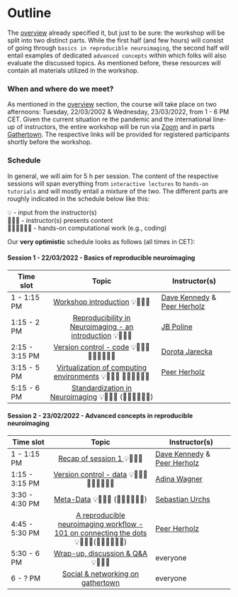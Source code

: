 # Outline
The [overview]() already specified it, but just to be sure: the workshop will be split into two distinct parts. While the first half (and few hours) will consist of going through `basics in reproducible neuroimaging`, the second half 
will entail examples of dedicated `advanced concepts` within which folks will also evaluate the discussed topics. As mentioned before, these resources will contain all materials utilized in the workshop.

### When and where do we meet?

As mentioned in the [overview]() section, the course will take place on two afternoons: Tuesday, 22/03/2002 & Wednesday, 23/03/2022, from 1 - 6 PM CET. Given the current situation re the pandemic and the international line-up of instructors, the entire workshop will be run via [Zoom]() and in parts [Gathertown](). The respective links will be provided for registered participants shortly before the workshop.

### Schedule
In general, we will aim for 5 h per session. The content of the respective sessions will span everything from `interactive lectures` to `hands-on tutorials` and will mostly entail a mixture of the two. The different parts are roughly indicated in the schedule below like this:

💡 - input from the instructor(s)   
👩🏽‍🏫 - instructor(s) presents content    
👨🏻‍💻🧑🏾‍💻 - hands-on computational work (e.g., coding)      
  

Our **very optimistic** schedule looks as follows (all times in CET): 

#### Session 1 - 22/03/2022 - Basics of reproducible neuroimaging

| Time slot         | Topic | Instructor(s) |
|--------------|:-----:| ---- |
| 1 - 1:15 PM |  [Workshop introduction]() 💡👩🏽‍🏫  | [Dave Kennedy]() & [Peer Herholz]() |
| 1:15 - 2 PM |  [Reproducibility in Neuroimaging - an introduction]() 💡👩🏽‍🏫  | [JB Poline]() |
| 2:15 - 3:15 PM |  [Version control - code]() 💡👩🏽‍🏫 👨🏻‍💻🧑🏾‍💻 | [Dorota Jarecka]()  |
| 3:15 - 5 PM |  [Virtualization of computing environments]() 💡👩🏽‍🏫 👨🏻‍💻🧑🏾‍💻 | [Peer Herholz]() |
| 5:15 - 6 PM |  [Standardization in Neuroimaging]() 💡👩🏽‍🏫 (👨🏻‍💻🧑🏾‍💻) | []() |


#### Session 2 - 23/02/2022 - Advanced concepts in reproducible neuroimaging

| Time slot         | Topic | Instructor(s) |
|--------------|:-----:| ---- |
| 1 - 1:15 PM |  [Recap of session 1 ]() 💡👩🏽‍🏫  | [Dave Kennedy]() & [Peer Herholz]() |
| 1:15 - 3:15 PM|  [Version control - data]() 💡👩🏽‍🏫👨🏻‍💻🧑🏾‍💻  | [Adina Wagner]() |
| 3:30 - 4:30 PM|  [Meta-Data]() 💡👩🏽‍🏫 (👨🏻‍💻🧑🏾‍💻) | [Sebastian Urchs]()
| 4:45 - 5:30 PM|  [A reproducible neuroimaging workflow - <br/> 101 on connecting the dots]() 💡👩🏽‍🏫(👨🏻‍💻🧑🏾‍💻)| [Peer Herholz]() |
| 5:30 - 6 PM |  [Wrap-up, discussion & Q&A]() 💡👩🏽‍🏫  | everyone |
| 6 - ? PM |  [Social & networking on gathertown ]() | everyone |